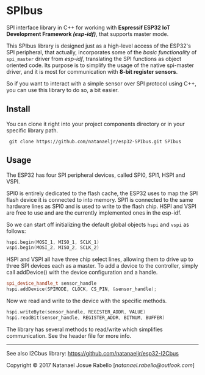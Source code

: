 # SPIbus

SPI interface library in C++ for working with **Espressif ESP32 IoT Development Framework _(esp-idf)_**, that supports master mode.

This SPIbus library is designed just as a high-level access of the ESP32's SPI peripheral, that actually, incorporates some of the _basic functionality_ of `spi_master` driver from _esp-idf_, translating the SPI functions as object oriented code. Its purpose is to simplify the usage of the native spi-master driver, and it is most for communication with **8-bit register sensors**.

So if you want to interact with a simple sensor over SPI protocol using C++, you can use this library to do so, a bit easier.

## Install

You can clone it right into your project components directory or in your specific library path.

```git
 git clone https://github.com/natanaeljr/esp32-SPIbus.git SPIbus
```

## Usage

The ESP32 has four SPI peripheral devices, called SPI0, SPI1, HSPI and VSPI.

SPI0 is entirely dedicated to the flash cache, the ESP32 uses to map the SPI flash device it is connected to into memory. SPI1 is connected to the same hardware lines as SPI0 and is used to write to the flash chip. HSPI and VSPI are free to use and are the currently implemented ones in the esp-idf.

So we can start off initializing the default global objects `hspi` and `vspi` as follows:

```C++
hspi.begin(MOSI_1, MISO_1, SCLK_1)
vspi.begin(MOSI_2, MISO_2, SCLK_2)
```

HSPI and VSPI all have three chip select lines, allowing them to drive up to three SPI devices each as a master.
To add a device to the controller, simply call addDevice() with the device configuration and a handle.

```C++
spi_device_handle_t sensor_handle
hspi.addDevice(SPIMODE, CLOCK, CS_PIN, &sensor_handle);
```

Now we read and write to the device with the specific methods.

```C++
hspi.writeByte(sensor_handle, REGISTER_ADDR, VALUE)
hspi.readBit(sensor_handle, REGISTER_ADDR, BITNUM, BUFFER)
```

The library has several methods to read/write which simplifies communication. See the header file for more info.

---

See also I2Cbus library: https://github.com/natanaeljr/esp32-I2Cbus

Copyright © 2017 Natanael Josue Rabello [_natanael.rabello@outlook.com_]
